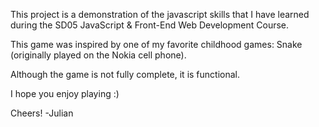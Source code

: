 This project is a demonstration of the javascript skills that I have learned during the SD05 JavaScript & Front-End Web Development Course.

This game was inspired by one of my favorite childhood games: Snake (originally played on the Nokia cell phone).

Although the game is not fully complete, it is functional. 

I hope you enjoy playing :)

Cheers!
-Julian

